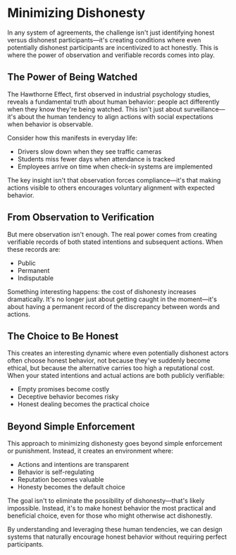 # Minimizing Dishonesty

In any system of agreements, the challenge isn't just identifying honest versus dishonest participants—it's creating conditions where even potentially dishonest participants are incentivized to act honestly. This is where the power of observation and verifiable records comes into play.

## The Power of Being Watched

The Hawthorne Effect, first observed in industrial psychology studies, reveals a fundamental truth about human behavior: people act differently when they know they're being watched. This isn't just about surveillance—it's about the human tendency to align actions with social expectations when behavior is observable.

Consider how this manifests in everyday life:
- Drivers slow down when they see traffic cameras
- Students miss fewer days when attendance is tracked
- Employees arrive on time when check-in systems are implemented

The key insight isn't that observation forces compliance—it's that making actions visible to others encourages voluntary alignment with expected behavior.

## From Observation to Verification

But mere observation isn't enough. The real power comes from creating verifiable records of both stated intentions and subsequent actions. When these records are:
- Public
- Permanent
- Indisputable

Something interesting happens: the cost of dishonesty increases dramatically. It's no longer just about getting caught in the moment—it's about having a permanent record of the discrepancy between words and actions.

## The Choice to Be Honest

This creates an interesting dynamic where even potentially dishonest actors often choose honest behavior, not because they've suddenly become ethical, but because the alternative carries too high a reputational cost. When your stated intentions and actual actions are both publicly verifiable:
- Empty promises become costly
- Deceptive behavior becomes risky
- Honest dealing becomes the practical choice

## Beyond Simple Enforcement

This approach to minimizing dishonesty goes beyond simple enforcement or punishment. Instead, it creates an environment where:
- Actions and intentions are transparent
- Behavior is self-regulating
- Reputation becomes valuable
- Honesty becomes the default choice

The goal isn't to eliminate the possibility of dishonesty—that's likely impossible. Instead, it's to make honest behavior the most practical and beneficial choice, even for those who might otherwise act dishonestly.

By understanding and leveraging these human tendencies, we can design systems that naturally encourage honest behavior without requiring perfect participants.